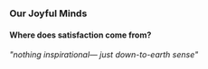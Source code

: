 ### Our Joyful Minds 
#### Where does satisfaction come from? 
*"nothing inspirational&mdash; just down-to-earth sense"*

